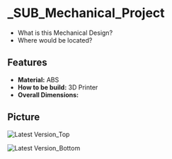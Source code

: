 # _SUB_Mechanical_Project

- What is this Mechanical Design? 
- Where would be located?

## Features

- __Material:__ ABS
- __How to be build:__ 3D Printer
- __Overall Dimensions:__

## Picture

![Latest Version_Top](https://github.com/mend0z0)

![Latest Version_Bottom](https://github.com/mend0z0)
